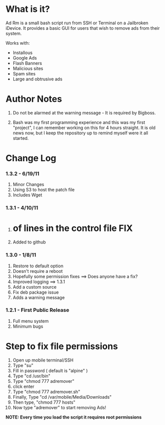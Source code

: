 # What is it?

Ad Rm is a small bash script run from SSH or Terminal on a Jailbroken iDevice. It provides a basic GUI for users that wish to remove ads from their system.

Works with:
* Installous
* Google Ads
* Flash Banners
* Malicious sites
* Spam sites
* Large and obtrusive ads

# Author Notes

1. Do not be alarmed at the warning message - It is required by Bigboss.

2. Bash was my first programming experience and this was my first "project", I can remember working on this for 4 hours straight. It is old news now, but I keep the repository up to remind myself were it all started.

# Change Log

### 1.3.2 - 6/19/11

1. Minor Changes
2. Using S3 to host the patch file
3. Includes Wget

### 1.3.1 - 4/10/11

1. # of lines in the control file FIX
2. Added to github

### 1.3.0 - 1/8/11

1. Restore to default option
2. Doesn't require a reboot
3. Hopefully some permission fixes ==> Does anyone have a fix?
4. Improved logging ==> 1.3.1
5. Add a custom source
6. Fix deb package issue
7. Adds a warning message

### 1.2.1 - First Public Release

1. Full menu system
2. Minimum bugs 

# Step to fix file permissions

1. Open up mobile terminal/SSH
2. Type "su"
3. Fill in password ( default is "alpine" )
4. Type "cd /usr/bin"
5. Type "chmod 777 adremover"
6. click enter
7. Type "chmod 777 adremover.sh"
8. Finally, Type "cd /var/mobile/Media/Downloads"
9. Then type, "chmod 777 hosts"
10. Now type "adremover" to start removing Ads!

**NOTE: Every time you load the script it requires root permissions**
